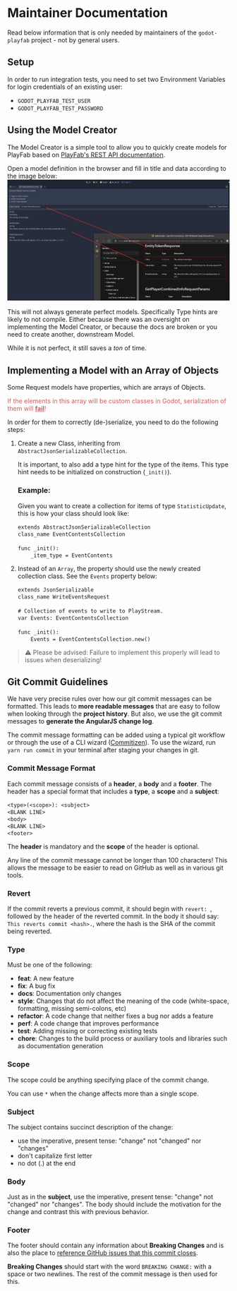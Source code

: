 # Maintainer Documentation
Read below information that is only needed by maintainers of the `godot-playfab` project - not by general users.

## Setup
In order to run integration tests, you need to set two Environment Variables for login credentials of an existing user:

* `GODOT_PLAYFAB_TEST_USER`
* `GODOT_PLAYFAB_TEST_PASSWORD`

## Using the Model Creator
The Model Creator is a simple tool to allow you to quickly create models for PlayFab based on [PlayFab's REST API documentation](https://docs.microsoft.com/en-us/rest/api/playfab/admin/?view=playfab-rest).

Open a model definition in the browser and fill in title and data according to the image below:
![Model Editor + Docs](images/model-editor-and-docs.png)

This will not always generate perfect models. Specifically Type hints are likely to not compile. Either because there was an oversight on implementing the Model Creator, or because the docs are broken or you need to create another, downstream Model.

While it is not perfect, it still saves a *ton* of time.


## Implementing a Model with an Array of Objects
Some Request models have properties, which are arrays of Objects.

<div style="color: indianred">If the elements in this array will be custom classes in Godot, serialization of them will <b><u>fail</u></b>!</div>

In order for them to correctly (de-)serialize, you need to do the following steps:

1. Create a new Class, inheriting from `AbstractJsonSerializableCollection`.

    It is important, to also add a type hint for the type of the items.
    This type hint needs to be initialized on construction (`_init()`).

    ### Example:
    Given you want to create a collection for items of type `StatisticUpdate`, this is how your class should look like:
    ````gdscript
    extends AbstractJsonSerializableCollection
    class_name EventContentsCollection

    func _init():
        _item_type = EventContents
    ````
2. Instead of an `Array`, the property should use the newly created collection class. See the `Events` property below:
    ````gdscript
    extends JsonSerializable
    class_name WriteEventsRequest

    # Collection of events to write to PlayStream.
    var Events: EventContentsCollection

    func _init():
        Events = EventContentsCollection.new()
    ````

> ⚠️ Please be advised: Failure to implement this properly will lead to issues when deserializing!

## <a name="commits"></a> Git Commit Guidelines

We have very precise rules over how our git commit messages can be formatted.  This leads to **more
readable messages** that are easy to follow when looking through the **project history**.  But also,
we use the git commit messages to **generate the AngularJS change log**.

The commit message formatting can be added using a typical git workflow or through the use of a CLI
wizard ([Commitizen](https://github.com/commitizen/cz-cli)). To use the wizard, run `yarn run commit`
in your terminal after staging your changes in git.

### Commit Message Format
Each commit message consists of a **header**, a **body** and a **footer**.  The header has a special
format that includes a **type**, a **scope** and a **subject**:

```
<type>(<scope>): <subject>
<BLANK LINE>
<body>
<BLANK LINE>
<footer>
```

The **header** is mandatory and the **scope** of the header is optional.

Any line of the commit message cannot be longer than 100 characters! This allows the message to be easier
to read on GitHub as well as in various git tools.

### Revert
If the commit reverts a previous commit, it should begin with `revert: `, followed by the header
of the reverted commit.
In the body it should say: `This reverts commit <hash>.`, where the hash is the SHA of the commit
being reverted.

### Type
Must be one of the following:

* **feat**: A new feature
* **fix**: A bug fix
* **docs**: Documentation only changes
* **style**: Changes that do not affect the meaning of the code (white-space, formatting, missing
  semi-colons, etc)
* **refactor**: A code change that neither fixes a bug nor adds a feature
* **perf**: A code change that improves performance
* **test**: Adding missing or correcting existing tests
* **chore**: Changes to the build process or auxiliary tools and libraries such as documentation
  generation

### Scope
The scope could be anything specifying place of the commit change.

You can use `*` when the change affects more than a single scope.

### Subject
The subject contains succinct description of the change:

* use the imperative, present tense: "change" not "changed" nor "changes"
* don't capitalize first letter
* no dot (.) at the end

### Body
Just as in the **subject**, use the imperative, present tense: "change" not "changed" nor "changes".
The body should include the motivation for the change and contrast this with previous behavior.

### Footer
The footer should contain any information about **Breaking Changes** and is also the place to
[reference GitHub issues that this commit closes](https://docs.github.com/en/issues/tracking-your-work-with-issues/linking-a-pull-request-to-an-issue).

**Breaking Changes** should start with the word `BREAKING CHANGE:` with a space or two newlines.
The rest of the commit message is then used for this.
